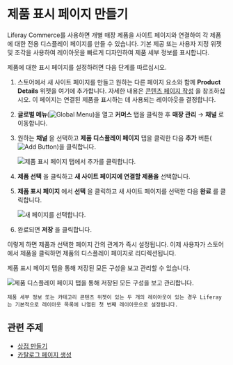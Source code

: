 # 제품 표시 페이지 만들기

Liferay Commerce를 사용하면 개별 매장 제품을 사이트 페이지와 연결하여 각 제품에 대한 전용 디스플레이 페이지를 만들 수 있습니다. 기본 제공 또는 사용자 지정 위젯 및 조각을 사용하여 레이아웃을 빠르게 디자인하여 제품 세부 정보를 표시합니다.

제품에 대한 표시 페이지를 설정하려면 다음 단계를 따르십시오.

1. 스토어에서 새 사이트 페이지를 만들고 원하는 다른 페이지 요소와 함께 **Product Details** 위젯을 여기에 추가합니다. 자세한 내용은 [콘텐츠 페이지 작성](https://learn.liferay.com/dxp/latest/en/site-building/creating-pages/building_and_managing_content_pages.html) 을 참조하십시오. 이 페이지는 연결된 제품을 표시하는 데 사용되는 레이아웃을 결정합니다.

1. **글로벌 메뉴**(![Global Menu](../images/icon-applications-menu.png))을 열고 **커머스** 탭을 클릭한 후 **매장 관리** &rarr; **채널** 로 이동합니다.

1. 원하는 **채널** 을 선택하고 **제품 디스플레이 페이지** 탭을 클릭한 다음 **추가** 버튼(![Add Button](../images/icon-add.png))을 클릭합니다.

   ![제품 표시 페이지 탭에서 추가를 클릭합니다.](./creating-product-display-pages/images/02.png)

1. **제품 선택** 을 클릭하고 **새 사이트 페이지에 연결할 제품을** 선택합니다.

1. **제품 표시 페이지** 에서 **선택** 을 클릭하고 새 사이트 페이지를 선택한 다음 **완료** 를 클릭합니다.

   ![새 페이지를 선택합니다.](./creating-product-display-pages/images/03.png)

1. 완료되면 **저장** 을 클릭합니다.

이렇게 하면 제품과 선택한 페이지 간의 관계가 즉시 설정됩니다. 이제 사용자가 스토어에서 제품을 클릭하면 제품의 디스플레이 페이지로 리디렉션됩니다.

제품 표시 페이지 탭을 통해 저장된 모든 구성을 보고 관리할 수 있습니다.

![제품 디스플레이 페이지 탭을 통해 저장된 모든 구성을 보고 관리합니다.](./creating-product-display-pages/images/04.png)

```{note}
제품 세부 정보 또는 카테고리 콘텐츠 위젯이 있는 두 개의 레이아웃이 있는 경우 Liferay는 기본적으로 레이아웃 목록에 나열된 첫 번째 레이아웃으로 설정됩니다.
```

## 관련 주제

* [상점 만들기](./creating-your-storefront.md)
* [카탈로그 페이지 생성](./creating-a-catalog-page.md)
